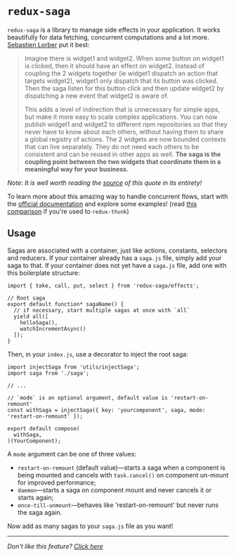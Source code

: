 # `redux-saga`

`redux-saga` is a library to manage side effects in your application. It works
beautifully for data fetching, concurrent computations and a lot more.
[Sebastien Lorber](https://twitter.com/sebastienlorber) put it best:

> Imagine there is widget1 and widget2. When some button on widget1 is clicked,
  then it should have an effect on widget2. Instead of coupling the 2 widgets
  together (ie widget1 dispatch an action that targets widget2), widget1 only
  dispatch that its button was clicked. Then the saga listen for this button
  click and then update widget2 by dispatching a new event that widget2 is aware of.
>
> This adds a level of indirection that is unnecessary for simple apps, but make
  it more easy to scale complex applications. You can now publish widget1 and
  widget2 to different npm repositories so that they never have to know about
  each others, without having them to share a global registry of actions. The 2
  widgets are now bounded contexts that can live separately. They do not need
  each others to be consistent and can be reused in other apps as well. **The saga
  is the coupling point between the two widgets that coordinate them in a
  meaningful way for your business.**

_Note: It is well worth reading the [source](https://stackoverflow.com/questions/34570758/why-do-we-need-middleware-for-async-flow-in-redux/34623840#34623840)
of this quote in its entirety!_

To learn more about this amazing way to handle concurrent flows, start with the
[official documentation](https://redux-saga.github.io/redux-saga) and explore
some examples! (read [this comparison](https://stackoverflow.com/questions/34930735/pros-cons-of-using-redux-saga-with-es6-generators-vs-redux-thunk-with-es7-async/34933395) if you're used to `redux-thunk`)

## Usage

Sagas are associated with a container, just like actions, constants, selectors
and reducers. If your container already has a `saga.js` file, simply add your
saga to that. If your container does not yet have a `saga.js` file, add one with
this boilerplate structure:

```JS
import { take, call, put, select } from 'redux-saga/effects';

// Root saga
export default function* sagaName() {
  // if necessary, start multiple sagas at once with `all` 
  yield all([
    helloSaga(),
    watchIncrementAsync()
  ]);
}
```

Then, in your `index.js`, use a decorator to inject the root saga:

```JS
import injectSaga from 'utils/injectSaga';
import saga from './saga';

// ...

// `mode` is an optional argument, default value is 'restart-on-remount'
const withSaga = injectSaga({ key: 'yourcomponent', saga, mode: 'restart-on-remount' });

export default compose(
  withSaga,
)(YourComponent);
```

A `mode` argument can be one of three values:

- `restart-on-remount` (default value)—starts a saga when a component is being mounted 
and cancels with `task.cancel()` on component un-mount for improved performance;
- `daemon`—starts a saga on component mount and never cancels it or starts again;
- `once-till-unmount`—behaves like 'restart-on-remount' but never runs the saga again.

Now add as many sagas to your `saga.js` file as you want!

---

_Don't like this feature? [Click here](remove.md)_
